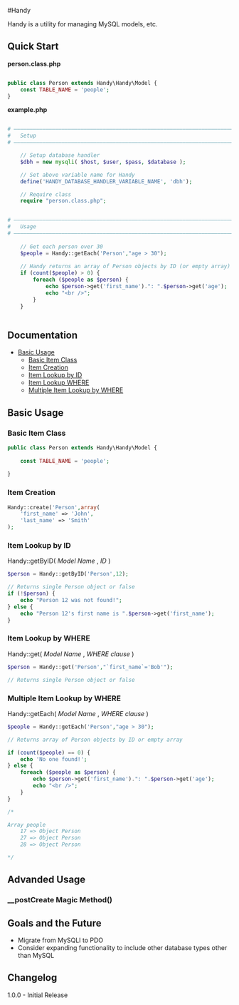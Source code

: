 #Handy

Handy is a utility for managing MySQL models, etc.

## Quick Start

**person.class.php**

```php

public class Person extends Handy\Handy\Model {
	const TABLE_NAME = 'people';
}
```

**example.php**

```php

# ––––––––––––––––––––––––––––––––––––––––––––––––––––––––––––––––––––––––––––––––
#	Setup
# ––––––––––––––––––––––––––––––––––––––––––––––––––––––––––––––––––––––––––––––––

	// Setup database handler
	$dbh = new mysqli( $host, $user, $pass, $database );

	// Set above variable name for Handy
	define('HANDY_DATABASE_HANDLER_VARIABLE_NAME', 'dbh');

	// Require class
	require "person.class.php";


# ––––––––––––––––––––––––––––––––––––––––––––––––––––––––––––––––––––––––––––––––
#	Usage
# ––––––––––––––––––––––––––––––––––––––––––––––––––––––––––––––––––––––––––––––––
	
	// Get each person over 30
	$people = Handy::getEach('Person',"age > 30");
	
	// Handy returns an array of Person objects by ID (or empty array)
	if (count($people) > 0) {
	    foreach ($people as $person) {
	    	echo $person->get('first_name').": ".$person->get('age');
	        echo "<br />";
	    }
	}
	
```

## Documentation

* [Basic Usage](#basic-usage)
	* [Basic Item Class](#basic-item-class)
	* [Item Creation](#item-creation)
	* [Item Lookup by ID](#item-lookup-by-id)
	* [Item Lookup WHERE](#item-lookup-where)
	* [Multiple Item Lookup by WHERE](#multiple-item-lookup-by-where)



## Basic Usage

### Basic Item Class

```php
public class Person extends Handy\Handy\Model {
	
	const TABLE_NAME = 'people';
	
}

```





### Item Creation

```php
Handy::create('Person',array(
	'first_name' => 'John',
	'last_name' => 'Smith'
);
```

### Item Lookup by ID

Handy::getByID( *Model Name* , *ID* )

```php
$person = Handy::getByID('Person',12);

// Returns single Person object or false
if (!$person) {
	echo "Person 12 was not found!";
} else {
	echo "Person 12's first name is ".$person->get('first_name');
}

```


### Item Lookup by WHERE

Handy::get( *Model Name* , *WHERE clause* )

```php
$person = Handy::get('Person',"`first_name`='Bob'");

// Returns single Person object or false
```

### Multiple Item Lookup by WHERE

Handy::getEach( *Model Name* , *WHERE clause* )

```php
$people = Handy::getEach('Person',"age > 30");

// Returns array of Person objects by ID or empty array

if (count($people) == 0) {
	echo 'No one found!';
} else {
	foreach ($people as $person) {
		echo $person->get('first_name').": ".$person->get('age');
		echo "<br />";
	}
}

/*

Array people
	17 => Object Person
	27 => Object Person
	28 => Object Person

*/

```

## Advanded Usage

### __postCreate Magic Method()


## Goals and the Future

* Migrate from MySQLI to PDO
* Consider expanding functionality to include other database types other than MySQL


## Changelog

1.0.0 - Initial Release
